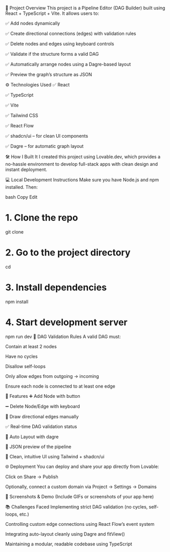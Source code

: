 🧩 Project Overview
This project is a Pipeline Editor (DAG Builder) built using React + TypeScript + Vite. It allows users to:

✅ Add nodes dynamically

✅ Create directional connections (edges) with validation rules

✅ Delete nodes and edges using keyboard controls

✅ Validate if the structure forms a valid DAG

✅ Automatically arrange nodes using a Dagre-based layout

✅ Preview the graph’s structure as JSON

⚙️ Technologies Used
✅ React

✅ TypeScript

✅ Vite

✅ Tailwind CSS

✅ React Flow

✅ shadcn/ui – for clean UI components

✅ Dagre – for automatic graph layout

🛠️ How I Built It
I created this project using Lovable.dev, which provides a no-hassle environment to develop full-stack apps with clean design and instant deployment.

💻 Local Development Instructions
Make sure you have Node.js and npm installed. Then:

bash
Copy
Edit
# 1. Clone the repo
git clone <your-git-url>

# 2. Go to the project directory
cd <project-name>

# 3. Install dependencies
npm install

# 4. Start development server
npm run dev
🧪 DAG Validation Rules
A valid DAG must:

Contain at least 2 nodes

Have no cycles

Disallow self-loops

Only allow edges from outgoing → incoming

Ensure each node is connected to at least one edge

📐 Features
➕ Add Node with button

➖ Delete Node/Edge with keyboard

🔄 Draw directional edges manually

✅ Real-time DAG validation status

📐 Auto Layout with dagre

🧾 JSON preview of the pipeline

🎨 Clean, intuitive UI using Tailwind + shadcn/ui

🌐 Deployment
You can deploy and share your app directly from Lovable:

Click on Share → Publish

Optionally, connect a custom domain via Project → Settings → Domains

📸 Screenshots & Demo
(Include GIFs or screenshots of your app here)

📚 Challenges Faced
Implementing strict DAG validation (no cycles, self-loops, etc.)

Controlling custom edge connections using React Flow’s event system

Integrating auto-layout cleanly using Dagre and fitView()

Maintaining a modular, readable codebase using TypeScript


